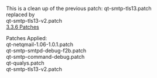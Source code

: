 This is a clean up of the previous patch: 
   qt-smtp-tls13.patch<br>
      replaced by<br>
   qt-smtp-tls13-v2.patch<br>
<a href="https://github.com/qmtoaster/patches/tree/master/cos8/3.3.6">3.3.6 Patches</a>

Patches Applied:<br>
   qt-netqmail-1.06-1.0.1.patch<br>
   qt-smtp-smtpd-debug-f2b.patch<br>
   qt-smtp-command-debug.patch<br>
   qt-qualys.patch<br>
   qt-smtp-tls13-v2.patch
